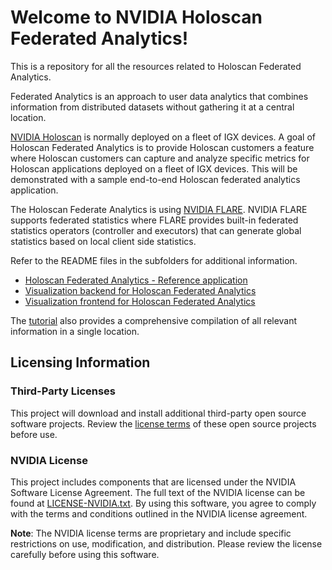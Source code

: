 # Welcome to NVIDIA Holoscan Federated Analytics!

This is a repository for all the resources related to Holoscan Federated Analytics.

Federated Analytics is an approach to user data analytics that combines information from distributed datasets without gathering it at a central location.

[NVIDIA Holoscan](https://developer.nvidia.com/holoscan-sdk) is normally deployed on a fleet of IGX devices. A goal of Holoscan Federated Analytics is to provide Holoscan customers a feature where Holoscan customers can capture and analyze specific metrics for Holoscan applications deployed on a fleet of IGX devices. This will be demonstrated with a sample end-to-end Holoscan federated analytics application.

The Holoscan Federate Analytics is using [NVIDIA FLARE](https://developer.nvidia.com/flare). NVIDIA FLARE supports federated statistics where FLARE provides built-in federated statistics operators (controller and executors) that can generate global statistics based on local client side statistics.

Refer to the README files in the subfolders for additional information.

- [Holoscan Federated Analytics - Reference application](./applications/holoscan_nvflare_app/README.md)
- [Visualization backend for Holoscan Federated Analytics](./visualization/backend/README.md)
- [Visualization frontend for Holoscan Federated Analytics](./visualization/frontend/README.md)

The [tutorial](./tutorial/README.md) also provides a comprehensive compilation of all relevant information in a single location.

## Licensing Information

### Third-Party Licenses
This project will download and install additional third-party open source software projects. Review the [license terms](./3rdparty/licenses/) of these open source projects before use.

### NVIDIA License
This project includes components that are licensed under the NVIDIA Software License Agreement. The full text of the NVIDIA license can be found at [LICENSE-NVIDIA.txt](./3rdparty/licenses/ui/frontend/kui/LICENSE-NVIDIA.txt). By using this software, you agree to comply with the terms and conditions outlined in the NVIDIA license agreement.

**Note**: The NVIDIA license terms are proprietary and include specific restrictions on use, modification, and distribution. Please review the license carefully before using this software.